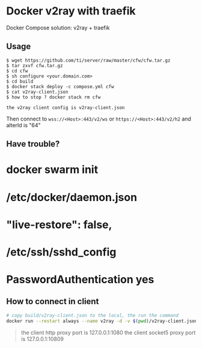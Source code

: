 
# Docker v2ray with traefik

Docker Compose solution: v2ray + traefik


## Usage

```
$ wget https://github.com/ti/server/raw/master/cfw/cfw.tar.gz
$ tar zxvf cfw.tar.gz 
$ cd cfw
$ sh configure <your.domain.com> 
$ cd build
$ docker stack deploy -c compose.yml cfw
$ cat v2ray-client.json
$ how to stop ? docker stack rm cfw
```

```
the v2ray client config is v2ray-client.json
```

Then connect to `wss://<Host>:443/v2/ws` or `https://<Host>:443/v2/h2` and  alterId is "64"

## Have trouble?

# docker swarm init
# /etc/docker/daemon.json
# "live-restore": false,
# /etc/ssh/sshd_config 
# PasswordAuthentication yes

## How to connect in client

```bash
# copy build/v2ray-client.json to the local, the run the command
docker run --restart always --name v2ray -d -v $(pwd)/v2ray-client.json:/etc/v2ray/config.json -p 127.0.0.1:10808:10808  -p 127.0.0.1:10809:10809 v2fly/v2fly-core:latest
```

> the client http proxy port is  127.0.0.1:1080
> the client socket5 proxy port is 127.0.0.1:10809

